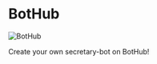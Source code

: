 # BotHub

![BotHub](https://cloud.githubusercontent.com/assets/931554/3246711/eb4c820a-f17d-11e3-9b52-4bc0c1bdc49f.png)

Create your own secretary-bot on BotHub!
